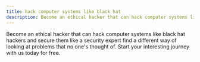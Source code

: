 ```yaml
---
title: hack computer systems like black hat
description: Become an ethical hacker that can hack computer systems like black hat hackers and secure them like a security expert find a different way of looking at problems that no one's thought of.
---
```


Become an ethical hacker that can hack computer systems like black hat hackers and secure them like a security expert find a different way of looking at problems that no one's thought of. Start your interesting journey with us today for free.
